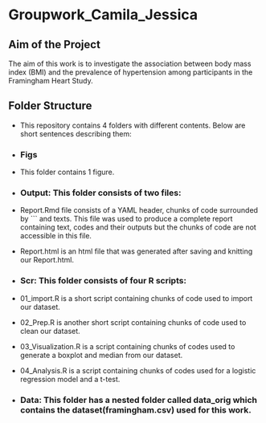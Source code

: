 # Groupwork_Camila_Jessica

## Aim of the Project
The aim of this work is to investigate the association between body mass index (BMI) and the prevalence of hypertension among participants in the Framingham Heart Study.

## Folder Structure
- This repository contains 4 folders with different contents.  Below are short sentences describing them:

- ### **Figs** 
- This folder contains 1 figure. 

- ### **Output**: This folder consists of two files:
- Report.Rmd file consists of a YAML header, chunks of code surrounded by ``` and texts. This file was used to produce a complete report containing text, codes and their outputs but the chunks of code are not accessible in this file.
- Report.html is an html file that was generated after saving and knitting our Report.html.

- ### **Scr**: This folder consists of four R scripts:

- 01_import.R is a short script containing chunks of code used to import our dataset.
- 02_Prep.R is another short script containing chunks of code used to clean our dataset.
- 03_Visualization.R is a script containing chunks of codes used to generate a boxplot and median from our dataset.
- 04_Analysis.R is a script containing chunks of codes used for a logistic regression model and a t-test.

- ### **Data**: This folder has a nested folder called **data_orig** which contains the dataset(framingham.csv) used for this work.